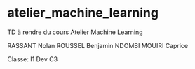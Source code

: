 # atelier_machine_learning
TD à rendre du cours Atelier Machine Learning

RASSANT Nolan
ROUSSEL Benjamin
NDOMBI MOUIRI Caprice

Classe: I1 Dev C3

